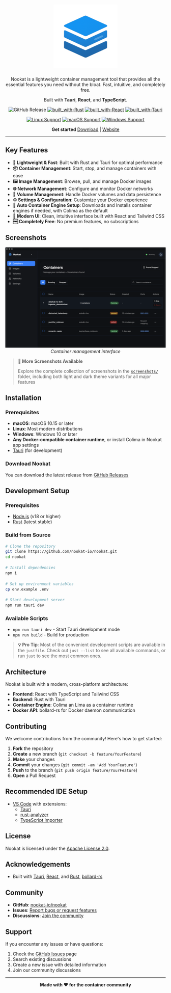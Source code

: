 <h1 align="center">
  <img src="public/logo.png" alt="Nookat" width="200" />
</h1>

<p align="center">
Nookat is a lightweight container management tool that provides all the essential features you need without the bloat. Fast, intuitive, and completely free.
</p>

<p align="center">
Built with <strong>Tauri</strong>, <strong>React</strong>, and <strong>TypeScript</strong>.
</p>

<div align="center">

![GitHub Release](https://img.shields.io/github/v/release/nookat-io/nookat)
[![built_with-Rust](https://img.shields.io/badge/built_with-Rust-dca282.svg?style=flat-square)](https://www.rust-lang.org/)
[![built_with-React](https://img.shields.io/badge/built_with-React-61dafb.svg?style=flat-square)](https://reactjs.org/)
[![built_with-Tauri](https://img.shields.io/badge/built_with-Tauri-ffc131.svg?style=flat-square)](https://tauri.app/)

</div>

<div align="center">

[![Linux Support](https://img.shields.io/badge/Linux-FCC624?style=for-the-badge&logo=linux&logoColor=black)](https://github.com/nookat-io/nookat/releases)
[![macOS Support](https://img.shields.io/badge/macOS-000000?style=for-the-badge&logo=apple&logoColor=white)](https://github.com/nookat-io/nookat/releases)
[![Windows Support](https://img.shields.io/badge/windows-838C91?style=for-the-badge&logo=compilerexplorer&logoColor=white)](https://github.com/nookat-io/nookat/releases)

</div>

<div align="center">

**Get started** [Download](https://github.com/nookat-io/nookat/releases) | [Website](https://nookat-io.github.io)

</div>

---

## Key Features

- **🚀 Lightweight & Fast**: Built with Rust and Tauri for optimal performance
- **📦 Container Management**: Start, stop, and manage containers with ease
- **🖼️ Image Management**: Browse, pull, and manage Docker images
- **🌐 Network Management**: Configure and monitor Docker networks
- **💾 Volume Management**: Handle Docker volumes and data persistence
- **⚙️ Settings & Configuration**: Customize your Docker experience
- **🔧 Auto Container Engine Setup**: Downloads and Installs container engines if needed, with Colima as the default
- **🎨 Modern UI**: Clean, intuitive interface built with React and Tailwind CSS
- **🆓 Completely Free**: No premium features, no subscriptions

## Screenshots

<div align="center">

![Containers Page](screenshots/dark/containers.png)
_Container management interface_

</div>

> **📸 More Screenshots Available**
>
> Explore the complete collection of screenshots in the [`screenshots/`](screenshots/) folder, including both light and dark theme variants for all major features

## Installation

### Prerequisites

- **macOS**: macOS 10.15 or later
- **Linux**: Most modern distributions
- **Windows**: Windows 10 or later
- **Any Docker-compatible container runtime**, or install Colima in Nookat app settings
- [Tauri](https://tauri.app/start/prerequisites/) (for development)

### Download Nookat

You can download the latest release from [GitHub Releases](https://github.com/nookat-io/nookat/releases)

## Development Setup

### Prerequisites

- [Node.js](https://nodejs.org/) (v18 or higher)
- [Rust](https://rustup.rs/) (latest stable)

### Build from Source

```bash
# Clone the repository
git clone https://github.com/nookat-io/nookat.git
cd nookat

# Install dependencies
npm i

# Set up environment variables
cp env.example .env

# Start development server
npm run tauri dev
```

### Available Scripts

- `npm run tauri dev` - Start Tauri development mode
- `npm run build` - Build for production

> **💡 Pro Tip**: Most of the convenient development scripts are available in the `justfile`. Check out `just --list` to see all available commands, or run `just` to see the most common ones.

## Architecture

Nookat is built with a modern, cross-platform architecture:

- **Frontend**: React with TypeScript and Tailwind CSS
- **Backend**: Rust with Tauri
- **Container Engine**: Colima an Lima as a container runtime
- **Docker API**: bollard-rs for Docker daemon communication

## Contributing

We welcome contributions from the community! Here's how to get started:

1. **Fork** the repository
2. **Create** a new branch (`git checkout -b feature/YourFeature`)
3. **Make** your changes
4. **Commit** your changes (`git commit -am 'Add YourFeature'`)
5. **Push** to the branch (`git push origin feature/YourFeature`)
6. **Open** a Pull Request

## Recommended IDE Setup

- [VS Code](https://code.visualstudio.com/) with extensions:
  - [Tauri](https://marketplace.visualstudio.com/items?itemName=tauri-apps.tauri-vscode)
  - [rust-analyzer](https://marketplace.visualstudio.com/items?itemName=rust-lang.rust-analyzer)
  - [TypeScript Importer](https://marketplace.visualstudio.com/items?itemName=pmneo.tsimporter)

## License

Nookat is licensed under the [Apache License 2.0](LICENSE).

## Acknowledgements

- Built with [Tauri](https://tauri.app/), [React](https://reactjs.org/), and [Rust](https://www.rust-lang.org/), [bollard-rs](https://github.com/fussybeaver/bollard)

## Community

- **GitHub**: [nookat-io/nookat](https://github.com/nookat-io/nookat)
- **Issues**: [Report bugs or request features](https://github.com/nookat-io/nookat/issues)
- **Discussions**: [Join the community](https://github.com/nookat-io/nookat/discussions)

## Support

If you encounter any issues or have questions:

1. Check the [GitHub Issues](https://github.com/nookat-io/nookat/issues) page
2. Search existing discussions
3. Create a new issue with detailed information
4. Join our community discussions

---

<div align="center">

**Made with ❤️ for the container community**

</div>
